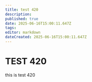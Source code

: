 ```yaml
---
title: test 420
description: 
published: true
date: 2025-06-16T15:00:11.647Z
tags: 
editor: markdown
dateCreated: 2025-06-16T15:00:11.647Z
---
```


# TEST 420
this is test 420
